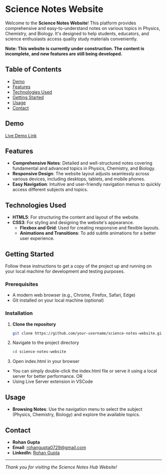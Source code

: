 # Science Notes Website

Welcome to the **Science Notes Website**! This platform provides comprehensive and easy-to-understand notes on various topics in Physics, Chemistry, and Biology. It's designed to help students, educators, and science enthusiasts access quality study materials conveniently.

**Note: This website is currently under construction. The content is incomplete, and new features are still being developed.**

## Table of Contents

- [Demo](#demo)
- [Features](#features)
- [Technologies Used](#technologies-used)
- [Getting Started](#getting-started)
- [Usage](#usage)
- [Contact](#contact)

## Demo

[Live Demo Link](https://science-notes-hub.netlify.app/)

## Features

- **Comprehensive Notes**: Detailed and well-structured notes covering fundamental and advanced topics in Physics, Chemistry, and Biology.
- **Responsive Design**: The website layout adjusts seamlessly across various devices, including desktops, tablets, and mobile phones.
- **Easy Navigation**: Intuitive and user-friendly navigation menus to quickly access different subjects and topics.

## Technologies Used

- **HTML5**: For structuring the content and layout of the website.
- **CSS3**: For styling and designing the website's appearance.
  - **Flexbox and Grid**: Used for creating responsive and flexible layouts.
  - **Animations and Transitions**: To add subtle animations for a better user experience.

## Getting Started

Follow these instructions to get a copy of the project up and running on your local machine for development and testing purposes.

### Prerequisites

- A modern web browser (e.g., Chrome, Firefox, Safari, Edge)
- Git installed on your local machine (optional)

### Installation

1. **Clone the repository**
   ```bash
   git clone https://github.com/your-username/science-notes-website.git
   ```
2. Navigate to the project directory
    ```bash
    cd science-notes-website
    ```
3. Open index.html in your browser
- You can simply double-click the index.html file or serve it using a local server for better performance.
    OR
- Using Live Server extension in VSCode

## Usage

- **Browsing Notes**: Use the navigation menu to select the subject (Physics, Chemistry, Biology) and explore the available topics.

## Contact

- **Rohan Gupta**
- **Email**: [rohangupta0729@gmail.com](mailto:rohangupta0729@gmail.com)
- **LinkedIn**: [Rohan Gupta](https://www.linkedin.com/in/rohan-gupta-webdev/)

---

*Thank you for visiting the Science Notes Hub Website!*
